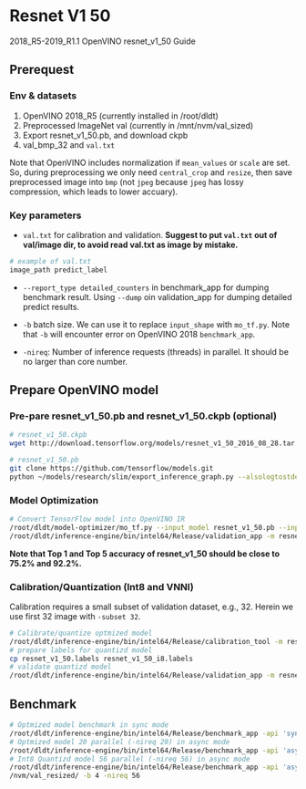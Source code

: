 # Resnet V1 50

2018_R5-2019_R1.1 OpenVINO resnet_v1_50 Guide

## Prerequest

### Env & datasets

1. OpenVINO 2018_R5 (currently installed in /root/dldt)
2. Preprocessed ImageNet val (currently in /mnt/nvm/val_sized)
3. Export resnet_v1_50.pb, and download ckpb
4. val_bmp_32 and `val.txt`

Note that OpenVINO includes normalization if `mean_values` or `scale` are set. So, during preprocessing we only need `central_crop` and `resize`, then save preprocessed image into `bmp` (not `jpeg` because `jpeg` has lossy compression, which leads to lower accuary).

### Key parameters

* `val.txt` for calibration and validation. **Suggest to put `val.txt` out of val/image dir, to avoid read val.txt as image by mistake.**

```bash
# example of val.txt
image_path predict_label
```

* `--report_type detailed_counters` in benchmark_app for dumping benchmark result. Using `--dump` oin validation_app for dumping detailed predict results.

* `-b` batch size. We can use it to replace `input_shape` with `mo_tf.py`. Note that `-b` will encounter error on OpenVINO 2018 `benchmark_app`.

* `-nireq`: Number of inference requests (threads) in parallel. It should be no larger than core number.

## Prepare OpenVINO model

### Pre-pare resnet_v1_50.pb and resnet_v1_50.ckpb (optional)

```bash
# resnet_v1_50.ckpb
wget http://download.tensorflow.org/models/resnet_v1_50_2016_08_28.tar.gz

# resnet_v1_50.pb
git clone https://github.com/tensorflow/models.git
python ~/models/research/slim/export_inference_graph.py --alsologtostderr --model_name=resnet_v1_50 --labels_offset=1 --output_file=./resnet_v1_50.pb
```

### Model Optimization

```bash
# Convert TensorFlow model into OpenVINO IR
/root/dldt/model-optimizer/mo_tf.py --input_model resnet_v1_50.pb --input_checkpoint resnet_v1_50.ckpt --input_shape [4,224,224,3] --reverse_input_channels --mean_values [123.68,116.78,103.94]
/root/dldt/inference-engine/bin/intel64/Release/validation_app -m resnet_v1_50.xml -i /mnt/nvm/val_resized/val.txt
```

**Note that Top 1 and Top 5 accuracy of resnet_v1_50 should be close to 75.2% and 92.2%.**

### Calibration/Quantization (Int8 and VNNI)

Calibration requires a small subset of validation dataset, e.g., 32. Herein we use first 32 image with `-subset 32`.

```bash
# Calibrate/quantize optmized model
/root/dldt/inference-engine/bin/intel64/Release/calibration_tool -m resnet_v1_50.xml -i /mnt/nvm/val_resized/val.txt -subset 32
# prepare labels for quantizd model
cp resnet_v1_50.labels resnet_v1_50_i8.labels
# validate quantizd model
/root/dldt/inference-engine/bin/intel64/Release/validation_app -m resnet_v1_50_i8.xml -i /mnt/nvm/val_resized/val.txt
```

## Benchmark

```bash
# Optmized model benchmark in sync mode
/root/dldt/inference-engine/bin/intel64/Release/benchmark_app -api 'sync' -d CPU -m resnet_v1_50.xml -l /root/dldt/inference-engine/bin/intel64/Release/lib/libcpu_extension.so -i /mnt/nvm/val_resized/ -b 4
# Optmized model 20 parallel (-nireq 20) in async mode
/root/dldt/inference-engine/bin/intel64/Release/benchmark_app -api 'async' -d CPU -m resnet_v1_50.xml -l /root/dldt/inference-engine/bin/intel64/Release/lib/libcpu_extension.so -i /mnt/nvm/val_resized/ -b 4 -nireq 20
# Int8 Quantizd model 56 parallel (-nireq 56) in async mode
/root/dldt/inference-engine/bin/intel64/Release/benchmark_app -api 'async' -d CPU -m resnet_v1_50_i8.xml -l /root/dldt/inference-engine/bin/intel64/Release/lib/libcpu_extension.so -i /mnt
/nvm/val_resized/ -b 4 -nireq 56
```
